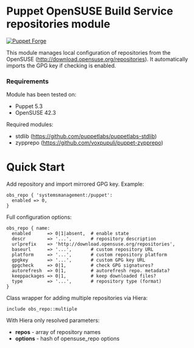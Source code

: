 # Puppet OpenSUSE Build Service repositories module

[![Puppet Forge](http://img.shields.io/puppetforge/v/vholer/obs_repo.svg)](https://forge.puppetlabs.com/vholer/obs_repo)

This module manages local configuration of repositories from the OpenSUSE
(http://download.opensuse.org/repositories). It automatically imports
the GPG key if checking is enabled.

### Requirements

Module has been tested on:

* Puppet 5.3
* OpenSUSE 42.3

Required modules:

* stdlib (https://github.com/puppetlabs/puppetlabs-stdlib)
* zypprepo (https://github.com/voxpupuli/puppet-zypprepo)

# Quick Start

Add repository and import mirrored GPG key. Example:

```puppet
obs_repo { 'systemsmanagement:/puppet':
  enabled => 0,
}
```

Full configuration options:

```puppet
obs_repo { name:
  enabled      => 0|1|absent,  # enable state
  descr        => '...',       # repository description
  urlprefix    => 'http://download.opensuse.org/repositories',
  baseurl      => '...',       # custom repository URL
  platform     => '...',       # custom repository platform
  gpgkey       => '...',       # custom GPG key URL
  gpgcheck     => 0|1,         # check GPG signatures?
  autorefresh  => 0|1,         # autorefresh repo. metadata?
  keeppackages => 0|1,         # keep downloaded files?
  type         => '...',       # repository type (format)
}
```

Class wrapper for adding multiple repositories via Hiera:

```puppet
include obs_repo::multiple
```
With Hiera only resolved parameters:

- **repos** - array of repository names
- **options** - hash of opensuse\_repo options
